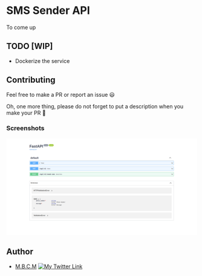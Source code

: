 # SMS Sender API

To come up

## TODO [WIP]

- Dockerize the service

## Contributing

Feel free to make a PR or report an issue 😃

Oh, one more thing, please do not forget to put a description when you make your PR 🙂

### Screenshots

![screenshot](./screenshots/api-docs.png)

## Author

- [M.B.C.M](https://github.com/PapiHack)
  [![My Twitter Link](https://img.shields.io/twitter/follow/the_it_dev?style=social)](https://twitter.com/the_it_dev)
